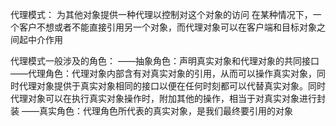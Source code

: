 代理模式：
	为其他对象提供一种代理以控制对这个对象的访问
	在某种情况下，一个客户不想或者不能直接引用另一个对象，而代理对象可以在客户端和目标对象之间起中介作用
	
代理模式一般涉及的角色：
——抽象角色：声明真实对象和代理对象的共同接口
——代理角色：代理对象内部含有对真实对象的引用，从而可以操作真实对象，同时代理对象提供于真实对象相同的接口以便在任何时刻都可以代替真实对象。同时代理对象可以在执行真实对象操作时，附加其他的操作，相当于对真实对象进行封装
——真实角色：代理角色所代表的真实对象，是我们最终要引用的对象